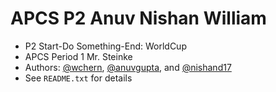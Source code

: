 # APCS P2 Anuv Nishan William
- P2 Start-Do Something-End: WorldCup
- APCS Period 1 Mr. Steinke
- Authors: [@wchern](https://github.com/wchern/), [@anuvgupta](https://github.com/anuvgupta/), and [@nishand17](https://github.com/nishand17/)
- See `README.txt` for details
